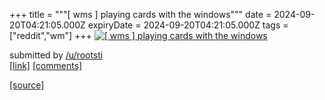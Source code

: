 +++
title = """[ wms ] playing cards with the windows"""
date = 2024-09-20T04:21:05.000Z
expiryDate = 2024-09-20T04:21:05.000Z
tags = ["reddit","wm"]
+++
[![[ wms ] playing cards with the windows](https://external-preview.redd.it/dGRhbng1MXc0d3BkMdkp9sWOtarxgE2brftMsTXmen_9JNAMiwmhiJbH2QnG.png?width=640&crop=smart&auto=webp&s=be567a90ae0ad2db6c6d884f6db84a764dbad7e9 "[ wms ] playing cards with the windows")](https://www.reddit.com/r/unixporn/comments/1fl3q4c/wms_playing_cards_with_the_windows/)

submitted by [/u/rootsti](https://www.reddit.com/user/rootsti)  
[\[link\]](https://v.redd.it/kni59meo4wpd1) [\[comments\]](https://www.reddit.com/r/unixporn/comments/1fl3q4c/wms_playing_cards_with_the_windows/)

[[source]](https://www.reddit.com/r/unixporn/comments/1fl3q4c/wms_playing_cards_with_the_windows/)
